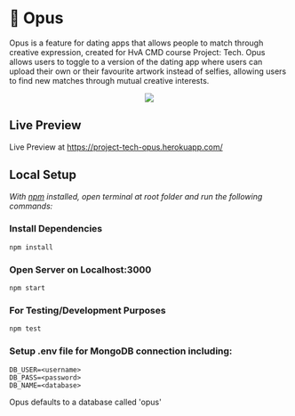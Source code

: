 # 🎨 Opus
Opus is a feature for dating apps that allows people to match through creative expression, created for HvA CMD course Project: Tech. Opus allows users to toggle to a version of the dating app where users can upload their own or their favourite artwork instead of selfies, allowing users to find new matches through mutual creative interests.

<p align="center">
  <img src="https://media.giphy.com/media/gHoB0wycCFEPJ2yrHn/giphy.gif">
</p>

## Live Preview
Live Preview at https://project-tech-opus.herokuapp.com/

## Local Setup
_With [npm](https://www.npmjs.com/get-npm) installed, open terminal at root folder and run the following commands:_  
### Install Dependencies  
`npm install`

### Open Server on Localhost:3000
`npm start`

### For Testing/Development Purposes
`npm test`

### Setup .env file for MongoDB connection including:
```
DB_USER=<username>
DB_PASS=<password>
DB_NAME=<database>
```
Opus defaults to a database called 'opus'

